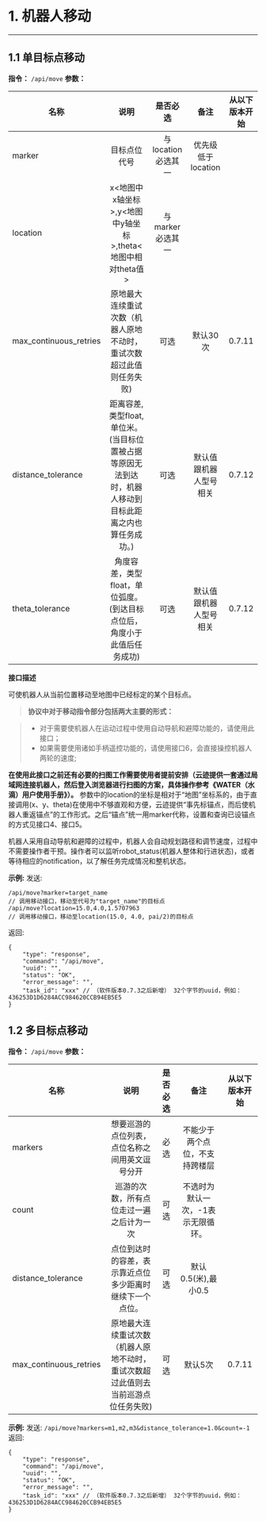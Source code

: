 # 1. 机器人移动

---

## 1.1 单目标点移动

**指令：** `/api/move`
**参数：**

|名称|说明|是否必选|备注|从以下版本开始|
|----|:--:|:------:|:--:|:------------:|
|marker|目标点位代号|与location必选其一|优先级低于location| |
|location|x<地图中x轴坐标>,y<地图中y轴坐标>,theta<地图中相对theta值>|与marker必选其一| | |
|max_continuous_retries|原地最大连续重试次数（机器人原地不动时，重试次数超过此值则任务失败)|可选|默认30次|0.7.11|
|distance_tolerance|距离容差,类型float,单位米。(当目标位置被占据等原因无法到达时，机器人移动到目标此距离之内也算任务成功。)|可选|默认值跟机器人型号相关|0.7.12|
|theta_tolerance|角度容差，类型float，单位弧度。(到达目标点位后，角度小于此值后任务成功)|可选|默认值跟机器人型号相关|0.7.12|

**接口描述**

可使机器人从当前位置移动至地图中已经标定的某个目标点。

> **协议中对于移动指令部分包括两大主要的形式：**

> * 对于需要使机器人在运动过程中使用自动导航和避障功能的，请使用此接口；
> * 如果需要使用诸如手柄遥控功能的，请使用接口6，会直接操控机器人两轮的速度;

**在使用此接口之前还有必要的扫图工作需要使用者提前安排（云迹提供一套通过局域网连接机器人，然后登入浏览器进行扫图的方案，具体操作参考《WATER（水滴）用户使用手册》）。**
参数中的location的坐标是相对于“地图”坐标系的，由于直接调用(x、y、theta)在使用中不够直观和方便，云迹提供“事先标锚点，而后使机器人重返锚点”的工作形式。之后“锚点”统一用marker代称，设置和查询已设锚点的方式见接口4、接口5。

机器人采用自动导航和避障的过程中，机器人会自动规划路径和调节速度，过程中不需要操作者干预。操作者可以监听robot_status(机器人整体和行进状态)，或者等待相应的notification，以了解任务完成情况和整机状态。

**示例:**
发送:
```
/api/move?marker=target_name
// 调用移动接口，移动至代号为"target_name"的目标点
/api/move?location=15.0,4.0,1.5707963
// 调用移动接口，移动至location(15.0, 4.0, pai/2)的目标点
```
返回:
```
{
    "type": "response",
    "command": "/api/move",
    "uuid": "",
    "status": "OK",
    "error_message": "",
    "task_id": "xxx" // （软件版本0.7.3之后新增） 32个字节的uuid，例如：436253D1D6284ACC984620CCB94EB5E5
}
```

## 1.2 多目标点移动
**指令：** `/api/move`
**参数：**

|名称|说明|是否必选|备注|从以下版本开始|
|----|:--:|:------:|:--:|:------------:|
|markers|想要巡游的点位列表，点位名称之间用英文逗号分开|必选|不能少于两个点位，不支持跨楼层| |
|count|巡游的次数，所有点位走过一遍之后计为一次|可选|不选时为默认一次，-1表示无限循环。| |
|distance_tolerance|点位到达时的容差，表示靠近点位多少距离时继续下一个点位。|可选|默认0.5(米),最小0.5| |
|max_continuous_retries|原地最大连续重试次数（机器人原地不动时，重试次数超过此值则去当前巡游点位任务失败)	|可选|默认5次|0.7.11|

**示例:**
发送: `/api/move?markers=m1,m2,m3&distance_tolerance=1.0&count=-1`
返回:
```
{
    "type": "response",
    "command": "/api/move",
    "uuid": "",
    "status": "OK",
    "error_message": "",
    "task_id": "xxx" // （软件版本0.7.3之后新增） 32个字节的uuid，例如：436253D1D6284ACC984620CCB94EB5E5
}
```

